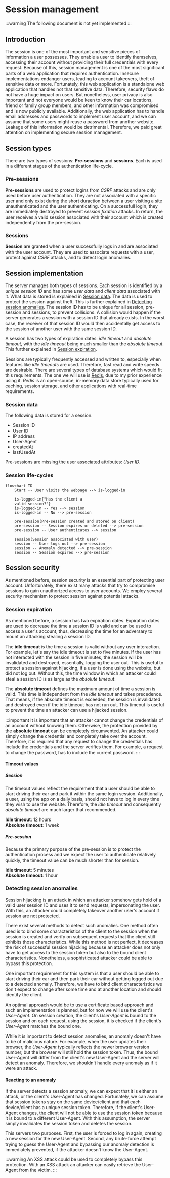# Session management

:::warning
The following document is not yet implemented
:::

## Introduction
The session is one of the most important and sensitive pieces of information a user possesses. They enable a user to identify themselves, accessing their account without providing their full credentials with every request. Because of this, session management is one of the most significant parts of a web application that requires authentication. Insecure implementations endanger users, leading to account takeovers, theft of sensitive data or more. Fortunately, this web application is a standalone web application that handles not that sensitive data. Therefore, security flaws do not have a huge impact on users. But nonetheless, user privacy is also important and not everyone would be keen to know their car locations, friend or family group members, and other information was compromised and is now publicly available. Additionally, the web application has to handle email addresses and passwords to implement user account, and we can assume that some users might reuse a password from another website. Leakage of this information would be detrimental. Therefore, we paid great attention on implementing secure session management.

## Session types
There are two types of sessions: **Pre-sessions** and **sessions**. Each is used in a different stages of the authentication life-cycle.

### Pre-sessions
**Pre-sessions** are used to protect logins from *CSRF* attacks and are only used before user authentication. They are not associated with a specific user and only exist during the short duraction between a user visiting a site unauthenticated and the user authenticating. On a successfull login, they are immediately destroyed to prevent *session fixation* attacks. In return, the user receives a valid session associated with their account which is created independently from the pre-session.

### Sessions
**Session** are granted when a user successfully logs in and are associated with the user account. They are used to associate requests with a user, protect against *CSRF* attacks, and to detect login anomalies. 

## Session implementation
The server manages both types of sessions. Each session is identified by a *unique session ID* and has some *user data* and *client data* associated with it. What data is stored is explained in [Session data](#session-data). The data is used to protect the session against theft. This is further explained in [Detecting session anomalies](#detecting-session-anomalies).
The session ID has to be unique for all session, pre-session and sessions, to prevent collisions. A collision would happen if the server generates a session with a session ID that already exists. In the worst case, the receiver of that session ID would then accidentally get access to the session of another user with the same session ID.

A session has two types of expiration dates: *idle timeout* and *absolute timeout*, with the *idle timeout* being much smaller than the *absolute timeout*. This further explained in [Session expiration](#session-expiration).

Sessions are typically frequently accessed and written to, especially when features like *idle timeouts* are used. Therefore, fast read and write speeds are desirable. There are several types of database systems which would fit this requirements. The one we will use is [Redis](https://redis.io/), due to my prior experience using it. *Redis* is an open-source, in-memory data store typically used for caching, session storage, and other applications with real-time requirements.

### Session data
The following data is stored for a session.
 - Session ID
 - User ID
 - IP address
 - User-Agent
 - createdAt
 - lastUsedAt

Pre-sessions are missing the user associated attributes: *User ID*.

### Session life-cycles
```mermaid
flowchart TD
    Start -- User visits the webpage --> is-logged-in
    
    is-logged-in{"Has the client a 
    valid session?"}
    is-logged-in -- Yes --> session
    is-logged-in -- No --> pre-session
    
    pre-session(Pre-session created and stored on client)
    pre-session -- Session expires or deleted --> pre-session
    pre-session -- User authenticates --> session
    
    session(Session associated with user)
    session -- User logs out --> pre-session
    session -- Anomaly detected --> pre-session
    session -- Session expires --> pre-session
``` 

## Session security
As mentioned before, session security is an essential part of protecting user account. Unfortunately, there exist many attacks that try to compromise sessions to gain unauthorized access to user accounts. We employ several security mechanism to protect session against potential attacks.

### Session expiration
As mentioned before, a session has two expiration dates.
Expiration dates are used to decrease the time a session ID is valid and can be used to access a user's account, thus, decreasing the time for an adversary to mount an attacking stealing a session ID.

The **idle timeout** is the time a session is valid without any user interaction.
For example, let's say the idle timeout is set to five minutes. 
If the user has not interacted with the session in five minutes, the session will be invalidated and destroyed, essentially, logging the user out.
This is useful to protect a session against hijacking, if a user is done using the website, but did not log out. Without this, the time window in which an attacker could steal a session ID is as large as the *absolute timeout*.

The **absolute timeout** defines the maximum amount of time a session is valid.
This time is independent from the *idle timeout* and takes precedence.
That means, if the absolute timeout is exceeded, the session is invalidated and destroyed even if the idle timeout has not run out.
This timeout is useful to prevent the time an attacker can use a hijacked session.

:::important
It is important that an attacker cannot change the credentials of an account without knowing them. Otherwise, the protection provided by the **absolute timeout** can be completely circumvented. An attacker could simply change the credential and completely take over the account. Therefore, it is required that any request to change the credentials has include the credentials and the server verifies them. For example, a request to change the password, has to include the current password.
:::

#### Timeout values
##### Session
The timeout values reflect the requirement that a user should be able to start driving their car and park it within the same login session.
Additionally, a user, using the app on a daily basis, should not have to log in every time they wish to use the website.
Therefore, the *idle timeout* and consequently *absolute timeout* are much larger that recommended.

**Idle timeout**: 12 hours<br/>
**Absolute timeout**: 1 week

##### Pre-session
Because the primary purpose of the pre-session is to protect the authentication process and we expect the user to authenticate relatively quickly, the timeout value can be much shorter than for session.

**Idle timeout**: 5 minutes<br/>
**Absolute timeout**: 1 hour

### Detecting session anomalies
Session hijacking is an attack in which an attacker somehow gets hold of a valid user session ID and uses it to send requests, impersonating the user.
With this, an attacker could completely takeover another user's account if session are not protected.

There exist several methods to detect such anomalies.
One method often used is to bind some characteristics of the client to the session when the session is created and verify on subsequent requests that the client still exhibits those characteristics.
While this method is not perfect, it decreases the risk of successful session hijacking because an attacker does not only have to get access to the session token but also to the bound client characteristics.
Nonetheless, a sophisticated attacker could be able to bypass this protection.

One important requirement for this system is that a user should be able to start driving their car and then park their car without getting logged out due to a detected anomaly.
Therefore, we have to bind client characteristics we don't expect to change after some time and at another location and should identify the client.

An optimal approach would be to use a certificate based approach and such an implementation is planned, but for now we will use the client's *User-Agent*.
On session creation, the client's *User-Agent* is bound to the session and on each request, using the session, it is checked if the client's *User-Agent* matches the bound one.

While it is important to detect session anomalies, an anomaly doesn't have to be of malicious nature.
For example, when the user updates their browser, the *User-Agent* typically reflects the newer browser version number, but the browser will still hold the session token.
Thus, the bound User-Agent will differ from the client's new User-Agent and the server will detect an anomaly.
Therefore, we shouldn't handle every anomaly as if it were an attack.

#### Reacting to an anomaly
If the server detects a session anomaly, we can expect that it is either an attack, or the client's User-Agent has changed.
Fortunately, we can assume that session tokens stay on the same device/client and that each device/client has a unique session token.
Therefore, if the client's User-Agent changes, the client will not be able to use the session token because it is bound to a different User-Agent.
With this assumption, the server simply invalidates the session token and deletes the session.

This servers two purposes. First, the user is forced to log in again, creating a new session for the new User-Agent.
Second, any brute-force attempt trying to guess the User-Agent and bypassing our anomaly detection is immediately prevented, if the attacker doesn't know the User-Agent.

:::warning
An XSS attack could be used to completely bypass this protection.
With an XSS attack an attacker can easily retrieve the User-Agent from the victim.
:::